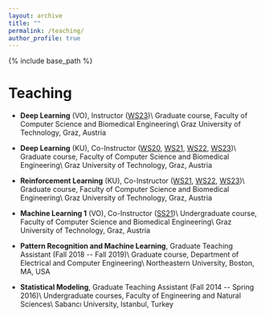 ```yaml
---
layout: archive
title: ""
permalink: /teaching/
author_profile: true
---
```


{% include base_path %}


Teaching
======
* **Deep Learning** (VO), Instructor (<a href="https://online.tugraz.at/tug_online/wbLv.wbShowLVDetail?pStpSpNr=407796">WS23</a>)\\
Graduate course, Faculty of Computer Science and Biomedical Engineering\\
Graz University of Technology, Graz, Austria

* **Deep Learning** (KU), Co-Instructor (<a href="https://online.tugraz.at/tug_online/wbLv.wbShowLVDetail?pStpSpNr=244749">WS20</a>, <a href="https://online.tugraz.at/tug_online/wbLv.wbShowLVDetail?pStpSpNr=257660">WS21</a>, <a href="https://online.tugraz.at/tug_online/wbLv.wbShowLVDetail?pStpSpNr=336434">WS22</a>, <a href="https://online.tugraz.at/tug_online/wbLv.wbShowLVDetail?pStpSpNr=406525">WS23</a>)\\
Graduate course, Faculty of Computer Science and Biomedical Engineering\\
Graz University of Technology, Graz, Austria

* **Reinforcement Learning** (KU), Co-Instructor (<a href="https://online.tugraz.at/tug_online/wbLv.wbShowLVDetail?pStpSpNr=259832">WS21</a>, <a href="https://online.tugraz.at/tug_online/wbLv.wbShowLVDetail?pStpSpNr=337637">WS22</a>, <a href="https://online.tugraz.at/tug_online/wbLv.wbShowLVDetail?pStpSpNr=405783">WS23</a>)\\
Graduate course, Faculty of Computer Science and Biomedical Engineering\\
Graz University of Technology, Graz, Austria

* **Machine Learning 1** (VO), Co-Instructor (<a href="https://online.tugraz.at/tug_online/wbLv.wbShowLVDetail?pStpSpNr=237655">SS21</a>)\\
Undergraduate course, Faculty of Computer Science and Biomedical Engineering\\
Graz University of Technology, Graz, Austria

* **Pattern Recognition and Machine Learning**, Graduate Teaching Assistant (Fall 2018 -- Fall 2019)\\
Graduate course, Department of Electrical and Computer Engineering\\
Northeastern University, Boston, MA, USA

* **Statistical Modeling**, Graduate Teaching Assistant (Fall 2014 -- Spring 2016)\\
Undergraduate courses, Faculty of Engineering and Natural Sciences\\
Sabancı University, Istanbul, Turkey

